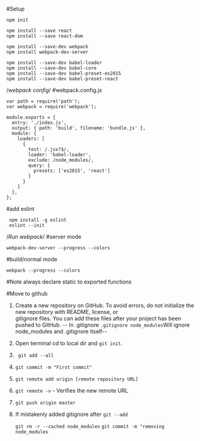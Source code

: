 #Setup
```
npm init

npm install --save react
npm install --save react-dom

npm install --save-dev webpack
npm install webpack-dev-server

npm install --save-dev babel-loader 
npm install --save-dev babel-core
npm install --save-dev babel-preset-es2015
npm install --save-dev babel-preset-react
```
/*webpack config*/
#webpack.config.js
```
var path = require('path');
var webpack = require('webpack');

module.exports = {
  entry: './index.js',
  output: { path: 'build', filename: 'bundle.js' },
  module: {
    loaders: [
      {
        test: /.jsx?$/,
        loader: 'babel-loader',
        exclude: /node_modules/,
        query: {
          presets: ['es2015', 'react']
        }
      }
    ]
  },
};
```

#add eslint
```
 npm install -g eslint
 eslint --init
```

/*Run webpack*/
#server mode
```
webpack-dev-server --progress --colors
```
#build/normal mode
```
webpack --progress --colors
```
#Note
always declare static to exported functions


#Move to github
1. Create a new repository on GitHub. To avoid errors, do not initialize the new repository with README, license, or    
   gitignore files. You can add these files after your project has been pushed to GitHub.
   --  In .gitignore
         ``` .gitignore
             node_modules
        ```Will ignore node_modules and .gitignore itself--
 
2. Open terminal cd to local dir and ``` git init ```.

3. ``` git add --all``` 

4. ``` git commit -m "First commit" ```

5. ``` git remote add origin [remote repository URL] ```

6. ``` git remote -v ``` - Verifies the new remote URL

7. ``` git push origin master  ```

8. If mistakenly added gitignore after ```git --add```
  
    ``` git rm -r --cached node_modules ``` 
   ``` git commit -m "removing node_modules ```




